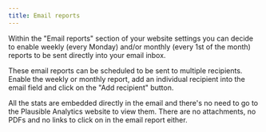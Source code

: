```yaml
---
title: Email reports
---
```


Within the "Email reports" section of your website settings you can decide to enable weekly (every Monday) and/or monthly (every 1st of the month) reports to be sent directly into your email inbox. 

These email reports can be scheduled to be sent to multiple recipients. Enable the weekly or monthly report, add an individual recipient into the email field and click on the "Add recipient" button.

All the stats are embedded directly in the email and there's no need to go to the Plausible Analytics website to view them. There are no attachments, no PDFs and no links to click on in the email report either.
